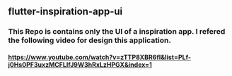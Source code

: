 ## flutter-inspiration-app-ui

### This Repo is contains only the UI of a inspiration app. I refered the following video for design this application.

#### https://www.youtube.com/watch?v=zTTP8XBR6fI&list=PLf-j0Hs0PF3uxzMCFLlfJ9W3hRxLzHPGX&index=1
